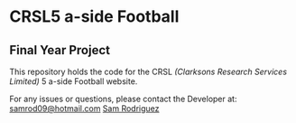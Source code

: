 # CRSL5 a-side Football
## Final Year Project

This repository holds the code for the CRSL _(Clarksons Research Services Limited)_ 5 a-side Football website. 

For any issues or questions, please contact the Developer at: samrod09@hotmail.com
[Sam Rodriguez](mailto:samrod09@hotmail.com?subject=[Website])

